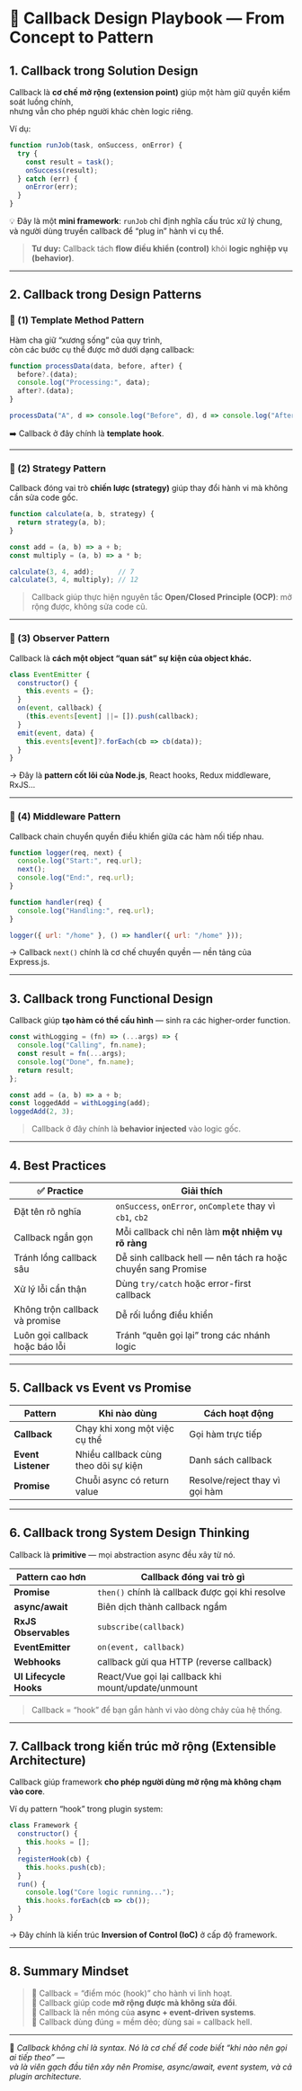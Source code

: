 # 🧩 Callback Design Playbook — From Concept to Pattern

## 1. Callback trong Solution Design

Callback là **cơ chế mở rộng (extension point)** giúp một hàm giữ quyền kiểm soát luồng chính,  
nhưng vẫn cho phép người khác chèn logic riêng.

Ví dụ:

```js
function runJob(task, onSuccess, onError) {
  try {
    const result = task();
    onSuccess(result);
  } catch (err) {
    onError(err);
  }
}
```

💡 Đây là một **mini framework**: `runJob` chỉ định nghĩa cấu trúc xử lý chung,  
và người dùng truyền callback để “plug in” hành vi cụ thể.

> **Tư duy:** Callback tách **flow điều khiển (control)** khỏi **logic nghiệp vụ (behavior)**.

---

## 2. Callback trong Design Patterns

### 🧠 (1) Template Method Pattern

Hàm cha giữ “xương sống” của quy trình,  
còn các bước cụ thể được mở dưới dạng callback:

```js
function processData(data, before, after) {
  before?.(data);
  console.log("Processing:", data);
  after?.(data);
}

processData("A", d => console.log("Before", d), d => console.log("After", d));
```

➡️ Callback ở đây chính là **template hook**.

---

### 🧠 (2) Strategy Pattern

Callback đóng vai trò **chiến lược (strategy)** giúp thay đổi hành vi mà không cần sửa code gốc.

```js
function calculate(a, b, strategy) {
  return strategy(a, b);
}

const add = (a, b) => a + b;
const multiply = (a, b) => a * b;

calculate(3, 4, add);      // 7
calculate(3, 4, multiply); // 12
```

> Callback giúp thực hiện nguyên tắc **Open/Closed Principle (OCP)**: mở rộng được, không sửa code cũ.

---

### 🧠 (3) Observer Pattern

Callback là **cách một object “quan sát” sự kiện của object khác.**

```js
class EventEmitter {
  constructor() {
    this.events = {};
  }
  on(event, callback) {
    (this.events[event] ||= []).push(callback);
  }
  emit(event, data) {
    this.events[event]?.forEach(cb => cb(data));
  }
}
```

→ Đây là **pattern cốt lõi của Node.js**, React hooks, Redux middleware, RxJS...

---

### 🧠 (4) Middleware Pattern

Callback chain chuyển quyền điều khiển giữa các hàm nối tiếp nhau.

```js
function logger(req, next) {
  console.log("Start:", req.url);
  next();
  console.log("End:", req.url);
}

function handler(req) {
  console.log("Handling:", req.url);
}

logger({ url: "/home" }, () => handler({ url: "/home" }));
```

→ Callback `next()` chính là cơ chế chuyển quyền — nền tảng của Express.js.

---

## 3. Callback trong Functional Design

Callback giúp **tạo hàm có thể cấu hình** — sinh ra các higher-order function.

```js
const withLogging = (fn) => (...args) => {
  console.log("Calling", fn.name);
  const result = fn(...args);
  console.log("Done", fn.name);
  return result;
};

const add = (a, b) => a + b;
const loggedAdd = withLogging(add);
loggedAdd(2, 3);
```

> Callback ở đây chính là **behavior injected** vào logic gốc.

---

## 4. Best Practices

| ✅ Practice | Giải thích |
|--------------|-------------|
| Đặt tên rõ nghĩa | `onSuccess`, `onError`, `onComplete` thay vì `cb1`, `cb2` |
| Callback ngắn gọn | Mỗi callback chỉ nên làm **một nhiệm vụ rõ ràng** |
| Tránh lồng callback sâu | Dễ sinh callback hell — nên tách ra hoặc chuyển sang Promise |
| Xử lý lỗi cẩn thận | Dùng `try/catch` hoặc error-first callback |
| Không trộn callback và promise | Dễ rối luồng điều khiển |
| Luôn gọi callback hoặc báo lỗi | Tránh “quên gọi lại” trong các nhánh logic |

---

## 5. Callback vs Event vs Promise

| Pattern | Khi nào dùng | Cách hoạt động |
|----------|---------------|----------------|
| **Callback** | Chạy khi xong một việc cụ thể | Gọi hàm trực tiếp |
| **Event Listener** | Nhiều callback cùng theo dõi sự kiện | Danh sách callback |
| **Promise** | Chuỗi async có return value | Resolve/reject thay vì gọi hàm |

---

## 6. Callback trong System Design Thinking

Callback là **primitive** — mọi abstraction async đều xây từ nó.

| Pattern cao hơn | Callback đóng vai trò gì |
|------------------|--------------------------|
| **Promise** | `then()` chính là callback được gọi khi resolve |
| **async/await** | Biên dịch thành callback ngầm |
| **RxJS Observables** | `subscribe(callback)` |
| **EventEmitter** | `on(event, callback)` |
| **Webhooks** | callback gửi qua HTTP (reverse callback) |
| **UI Lifecycle Hooks** | React/Vue gọi lại callback khi mount/update/unmount |

> Callback = “hook” để bạn gắn hành vi vào dòng chảy của hệ thống.

---

## 7. Callback trong kiến trúc mở rộng (Extensible Architecture)

Callback giúp framework **cho phép người dùng mở rộng mà không chạm vào core**.

Ví dụ pattern “hook” trong plugin system:

```js
class Framework {
  constructor() {
    this.hooks = [];
  }
  registerHook(cb) {
    this.hooks.push(cb);
  }
  run() {
    console.log("Core logic running...");
    this.hooks.forEach(cb => cb());
  }
}
```

→ Đây chính là kiến trúc **Inversion of Control (IoC)** ở cấp độ framework.

---

## 8. Summary Mindset

> 🔹 Callback = “điểm móc (hook)” cho hành vi linh hoạt.  
> 🔹 Callback giúp code **mở rộng được mà không sửa đổi**.  
> 🔹 Callback là nền móng của **async + event-driven systems**.  
> 🔹 Callback dùng đúng = mềm dẻo; dùng sai = callback hell.

---

📘 *Callback không chỉ là syntax. Nó là cơ chế để code biết “khi nào nên gọi ai tiếp theo” —  
và là viên gạch đầu tiên xây nên Promise, async/await, event system, và cả plugin architecture.*
